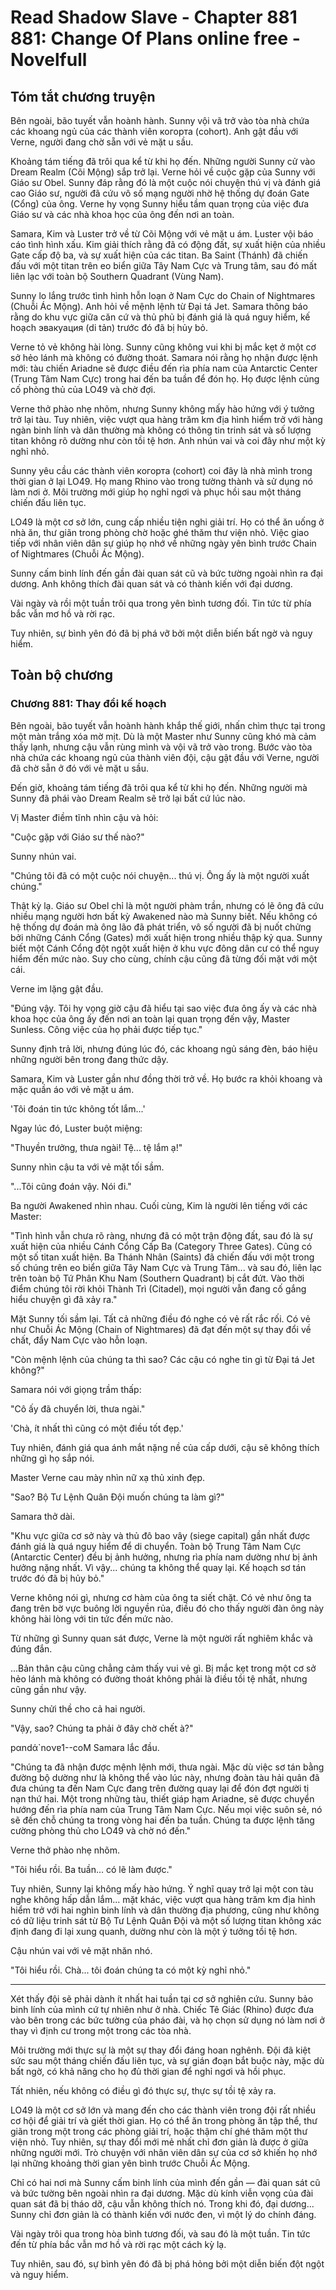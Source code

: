 # Read Shadow Slave - Chapter 881 881: Change Of Plans online free - Novelfull

## Tóm tắt chương truyện

Bên ngoài, bão tuyết vẫn hoành hành. Sunny vội vã trở vào tòa nhà chứa các khoang ngủ của các thành viên когорта (cohort). Anh gật đầu với Verne, người đang chờ sẵn với vẻ mặt u sầu.

Khoảng tám tiếng đã trôi qua kể từ khi họ đến. Những người Sunny cử vào Dream Realm (Cõi Mộng) sắp trở lại. Verne hỏi về cuộc gặp của Sunny với Giáo sư Obel. Sunny đáp rằng đó là một cuộc nói chuyện thú vị và đánh giá cao Giáo sư, người đã cứu vô số mạng người nhờ hệ thống dự đoán Gate (Cổng) của ông. Verne hy vọng Sunny hiểu tầm quan trọng của việc đưa Giáo sư và các nhà khoa học của ông đến nơi an toàn.

Samara, Kim và Luster trở về từ Cõi Mộng với vẻ mặt u ám. Luster vội báo cáo tình hình xấu. Kim giải thích rằng đã có động đất, sự xuất hiện của nhiều Gate cấp độ ba, và sự xuất hiện của các titan. Ba Saint (Thánh) đã chiến đấu với một titan trên eo biển giữa Tây Nam Cực và Trung tâm, sau đó mất liên lạc với toàn bộ Southern Quadrant (Vùng Nam).

Sunny lo lắng trước tình hình hỗn loạn ở Nam Cực do Chain of Nightmares (Chuỗi Ác Mộng). Anh hỏi về mệnh lệnh từ Đại tá Jet. Samara thông báo rằng do khu vực giữa căn cứ và thủ phủ bị đánh giá là quá nguy hiểm, kế hoạch эвакуация (di tản) trước đó đã bị hủy bỏ.

Verne tỏ vẻ không hài lòng. Sunny cũng không vui khi bị mắc kẹt ở một cơ sở hẻo lánh mà không có đường thoát. Samara nói rằng họ nhận được lệnh mới: tàu chiến Ariadne sẽ được điều đến rìa phía nam của Antarctic Center (Trung Tâm Nam Cực) trong hai đến ba tuần để đón họ. Họ được lệnh củng cố phòng thủ của LO49 và chờ đợi.

Verne thở phào nhẹ nhõm, nhưng Sunny không mấy hào hứng với ý tưởng trở lại tàu. Tuy nhiên, việc vượt qua hàng trăm km địa hình hiểm trở với hàng ngàn binh lính và dân thường mà không có thông tin trinh sát và số lượng titan không rõ dường như còn tồi tệ hơn. Anh nhún vai và coi đây như một kỳ nghỉ nhỏ.

Sunny yêu cầu các thành viên когорта (cohort) coi đây là nhà mình trong thời gian ở lại LO49. Họ mang Rhino vào trong tường thành và sử dụng nó làm nơi ở. Môi trường mới giúp họ nghỉ ngơi và phục hồi sau một tháng chiến đấu liên tục.

LO49 là một cơ sở lớn, cung cấp nhiều tiện nghi giải trí. Họ có thể ăn uống ở nhà ăn, thư giãn trong phòng chờ hoặc ghé thăm thư viện nhỏ. Việc giao tiếp với nhân viên dân sự giúp họ nhớ về những ngày yên bình trước Chain of Nightmares (Chuỗi Ác Mộng).

Sunny cấm binh lính đến gần đài quan sát cũ và bức tường ngoài nhìn ra đại dương. Anh không thích đài quan sát và có thành kiến với đại dương.

Vài ngày và rồi một tuần trôi qua trong yên bình tương đối. Tin tức từ phía bắc vẫn mơ hồ và rời rạc.

Tuy nhiên, sự bình yên đó đã bị phá vỡ bởi một diễn biến bất ngờ và nguy hiểm.

## Toàn bộ chương

### Chương 881: Thay đổi kế hoạch

Bên ngoài, bão tuyết vẫn hoành hành khắp thế giới, nhấn chìm thực tại trong một màn trắng xóa mờ mịt. Dù là một Master như Sunny cũng khó mà cảm thấy lạnh, nhưng cậu vẫn rùng mình và vội vã trở vào trong. Bước vào tòa nhà chứa các khoang ngủ của thành viên đội, cậu gật đầu với Verne, người đã chờ sẵn ở đó với vẻ mặt u sầu.

Đến giờ, khoảng tám tiếng đã trôi qua kể từ khi họ đến. Những người mà Sunny đã phái vào Dream Realm sẽ trở lại bất cứ lúc nào.

Vị Master điềm tĩnh nhìn cậu và hỏi:

"Cuộc gặp với Giáo sư thế nào?"

Sunny nhún vai.

"Chúng tôi đã có một cuộc nói chuyện... thú vị. Ông ấy là một người xuất chúng."

Thật kỳ lạ. Giáo sư Obel chỉ là một người phàm trần, nhưng có lẽ ông đã cứu nhiều mạng người hơn bất kỳ Awakened nào mà Sunny biết. Nếu không có hệ thống dự đoán mà ông lão đã phát triển, vô số người đã bị nuốt chửng bởi những Cánh Cổng (Gates) mới xuất hiện trong nhiều thập kỷ qua. Sunny biết một Cánh Cổng đột ngột xuất hiện ở khu vực đông dân cư có thể nguy hiểm đến mức nào. Suy cho cùng, chính cậu cũng đã từng đối mặt với một cái.

Verne im lặng gật đầu.

"Đúng vậy. Tôi hy vọng giờ cậu đã hiểu tại sao việc đưa ông ấy và các nhà khoa học của ông ấy đến nơi an toàn lại quan trọng đến vậy, Master Sunless. Công việc của họ phải được tiếp tục."

Sunny định trả lời, nhưng đúng lúc đó, các khoang ngủ sáng đèn, báo hiệu những người bên trong đang thức dậy.

Samara, Kim và Luster gần như đồng thời trở về. Họ bước ra khỏi khoang và mặc quần áo với vẻ mặt u ám.

'Tôi đoán tin tức không tốt lắm...'

Ngay lúc đó, Luster buột miệng:

"Thuyền trưởng, thưa ngài! Tệ... tệ lắm ạ!"

Sunny nhìn cậu ta với vẻ mặt tối sầm.

"...Tôi cũng đoán vậy. Nói đi."

Ba người Awakened nhìn nhau. Cuối cùng, Kim là người lên tiếng với các Master:

"Tình hình vẫn chưa rõ ràng, nhưng đã có một trận động đất, sau đó là sự xuất hiện của nhiều Cánh Cổng Cấp Ba (Category Three Gates). Cũng có một số titan xuất hiện. Ba Thánh Nhân (Saints) đã chiến đấu với một trong số chúng trên eo biển giữa Tây Nam Cực và Trung Tâm... và sau đó, liên lạc trên toàn bộ Tứ Phân Khu Nam (Southern Quadrant) bị cắt đứt. Vào thời điểm chúng tôi rời khỏi Thành Trì (Citadel), mọi người vẫn đang cố gắng hiểu chuyện gì đã xảy ra."

Mặt Sunny tối sầm lại. Tất cả những điều đó nghe có vẻ rất rắc rối. Có vẻ như Chuỗi Ác Mộng (Chain of Nightmares) đã đạt đến một sự thay đổi về chất, đẩy Nam Cực vào hỗn loạn.

"Còn mệnh lệnh của chúng ta thì sao? Các cậu có nghe tin gì từ Đại tá Jet không?"

Samara nói với giọng trầm thấp:

"Cô ấy đã chuyển lời, thưa ngài."

'Chà, ít nhất thì cũng có một điều tốt đẹp.'

Tuy nhiên, đánh giá qua ánh mắt nặng nề của cấp dưới, cậu sẽ không thích những gì họ sắp nói.

Master Verne cau mày nhìn nữ xạ thủ xinh đẹp.

"Sao? Bộ Tư Lệnh Quân Đội muốn chúng ta làm gì?"

Samara thở dài.

"Khu vực giữa cơ sở này và thủ đô bao vây (siege capital) gần nhất được đánh giá là quá nguy hiểm để di chuyển. Toàn bộ Trung Tâm Nam Cực (Antarctic Center) đều bị ảnh hưởng, nhưng rìa phía nam dường như bị ảnh hưởng nặng nhất. Vì vậy... chúng ta không thể quay lại. Kế hoạch sơ tán trước đó đã bị hủy bỏ."

Verne không nói gì, nhưng cơ hàm của ông ta siết chặt. Có vẻ như ông ta đang trên bờ vực buông lời nguyền rủa, điều đó cho thấy người đàn ông này không hài lòng với tin tức đến mức nào.

Từ những gì Sunny quan sát được, Verne là một người rất nghiêm khắc và đúng đắn.

...Bản thân cậu cũng chẳng cảm thấy vui vẻ gì. Bị mắc kẹt trong một cơ sở hẻo lánh mà không có đường thoát không phải là điều tồi tệ nhất, nhưng cũng gần như vậy.

Sunny chửi thề cho cả hai người.

"Vậy, sao? Chúng ta phải ở đây chờ chết à?"

pαndά`noνɐ1--сoМ Samara lắc đầu.

"Chúng ta đã nhận được mệnh lệnh mới, thưa ngài. Mặc dù việc sơ tán bằng đường bộ dường như là không thể vào lúc này, nhưng đoàn tàu hải quân đã đưa chúng ta đến Nam Cực đang trên đường quay lại để đón đợt người tị nạn thứ hai. Một trong những tàu, thiết giáp hạm Ariadne, sẽ được chuyển hướng đến rìa phía nam của Trung Tâm Nam Cực. Nếu mọi việc suôn sẻ, nó sẽ đến chỗ chúng ta trong vòng hai đến ba tuần. Chúng ta được lệnh tăng cường phòng thủ cho LO49 và chờ nó đến."

Verne thở phào nhẹ nhõm.

"Tôi hiểu rồi. Ba tuần... có lẽ làm được."

Tuy nhiên, Sunny lại không mấy hào hứng. Ý nghĩ quay trở lại một con tàu nghe không hấp dẫn lắm... mặt khác, việc vượt qua hàng trăm km địa hình hiểm trở với hai nghìn binh lính và dân thường địa phương, cũng như không có dữ liệu trinh sát từ Bộ Tư Lệnh Quân Đội và một số lượng titan không xác định đang đi lại xung quanh, dường như còn là một ý tưởng tồi tệ hơn.

Cậu nhún vai với vẻ mặt nhăn nhó.

"Tôi hiểu rồi. Chà... tôi đoán chúng ta có một kỳ nghỉ nhỏ."

***

Xét thấy đội sẽ phải dành ít nhất hai tuần tại cơ sở nghiên cứu. Sunny bảo binh lính của mình cứ tự nhiên như ở nhà. Chiếc Tê Giác (Rhino) được đưa vào bên trong các bức tường của pháo đài, và họ chọn sử dụng nó làm nơi ở thay vì định cư trong một trong các tòa nhà.

Môi trường mới thực sự là một sự thay đổi đáng hoan nghênh. Đội đã kiệt sức sau một tháng chiến đấu liên tục, và sự gián đoạn bắt buộc này, mặc dù bất ngờ, có khả năng cho họ đủ thời gian để nghỉ ngơi và hồi phục.

Tất nhiên, nếu không có điều gì đó thực sự, thực sự tồi tệ xảy ra.

LO49 là một cơ sở lớn và mang đến cho các thành viên trong đội rất nhiều cơ hội để giải trí và giết thời gian. Họ có thể ăn trong phòng ăn tập thể, thư giãn trong một trong các phòng giải trí, hoặc thậm chí ghé thăm một thư viện nhỏ. Tuy nhiên, sự thay đổi mới mẻ nhất chỉ đơn giản là được ở giữa những người mới. Trò chuyện với nhân viên dân sự của cơ sở khiến họ nhớ lại những khoảng thời gian yên bình trước Chuỗi Ác Mộng.

Chỉ có hai nơi mà Sunny cấm binh lính của mình đến gần — đài quan sát cũ và bức tường bên ngoài nhìn ra đại dương. Mặc dù kính viễn vọng của đài quan sát đã bị tháo dỡ, cậu vẫn không thích nó. Trong khi đó, đại dương... Sunny chỉ đơn giản là có thành kiến với nước đen, vì một lý do chính đáng.

Vài ngày trôi qua trong hòa bình tương đối, và sau đó là một tuần. Tin tức đến từ phía bắc vẫn mơ hồ và rời rạc một cách kỳ lạ.

Tuy nhiên, sau đó, sự bình yên đó đã bị phá hỏng bởi một diễn biến đột ngột và nguy hiểm.